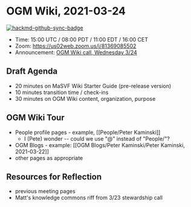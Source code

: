 # OGM Wiki, 2021-03-24

[![hackmd-github-sync-badge](https://hackmd.io/KWmv5sSqSR2dmJu92B4Hzg/badge)](https://hackmd.io/KWmv5sSqSR2dmJu92B4Hzg)

* Time: 15:00 UTC / 08:00 PDT / 11:00 EDT / 16:00 CET
* Zoom: https://us02web.zoom.us/j/81369085502
* Announcement: [OGM Wiki call, Wednesday 3/24](https://forum.openglobalmind.com/t/an-ogm-wiki-preview-planning/607/11)

## Draft Agenda

* 20 minutes on MaSVF Wiki Starter Guide (pre-release version)
* 10 minutes transition time / check-ins
* 30 minutes on OGM Wiki content, organization, purpose

## OGM Wiki Tour

- People profile pages - example, [[People/Peter Kaminski]]
	- I (Pete) wonder -- could we use "@" instead of "People/"?
- OGM Blogs - example: [[OGM Blogs/Peter Kaminski/Peter Kaminski, 2021-03-22]]
- other pages as appropriate

## Resources for Reflection

- previous meeting pages
- Matt's knowledge commons riff from 3/23 stewardship call

